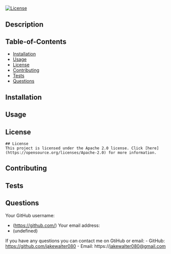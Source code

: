 # 

[![License](https://img.shields.io/badge/License-Apache%202.0-blue.svg)](https://opensource.org/licenses/Apache-2.0)

## Description

    

## Table-of-Contents

  * [Installation](#installation)
  * [Usage](#usage)
  * [License](#license)
  * [Contributing](#contributing)
  * [Tests](#tests)
  * [Questions](#questions)

## Installation

    


## Usage

    

## License

    ## License
    This project is licensed under the Apache 2.0 license. Click [here](https://opensource.org/licenses/Apache-2.0) for more information.


## Contributing

    

## Tests
    
    
  

## Questions

  Your GitHub username:
  * (https://github.com/)
  Your email address:
  * (undefined)
    
  If you have any questions you can contact me on GtiHub or email:
        - GitHub: https://github.com/jakewalter080
        - Email: https://jakewalter080@gmail.com

